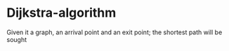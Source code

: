 # Dijkstra-algorithm

Given it a graph, an arrival point and an exit point; the shortest path will be sought
